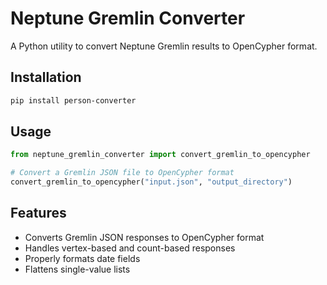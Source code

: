 # Neptune Gremlin Converter

A Python utility to convert Neptune Gremlin results to OpenCypher format.

## Installation

```bash
pip install person-converter
```

## Usage

```python
from neptune_gremlin_converter import convert_gremlin_to_opencypher

# Convert a Gremlin JSON file to OpenCypher format
convert_gremlin_to_opencypher("input.json", "output_directory")
```

## Features

- Converts Gremlin JSON responses to OpenCypher format
- Handles vertex-based and count-based responses
- Properly formats date fields
- Flattens single-value lists 